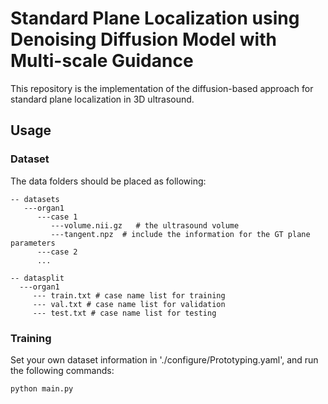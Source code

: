 # Standard Plane Localization using Denoising Diffusion Model with Multi-scale Guidance

This repository is the implementation of the diffusion-based approach for standard plane localization in 3D ultrasound.


## Usage  
### Dataset
The data folders should be placed as following:  
```
-- datasets
   ---organ1 
      ---case 1  
         ---volume.nii.gz   # the ultrasound volume  
         ---tangent.npz  # include the information for the GT plane parameters
      ---case 2  
      ...

-- datasplit
  ---organ1 
     --- train.txt # case name list for training
     --- val.txt # case name list for validation
     --- test.txt # case name list for testing
```

### Training
Set your own dataset information in './configure/Prototyping.yaml', and run the following commands:
```bash
python main.py
```
